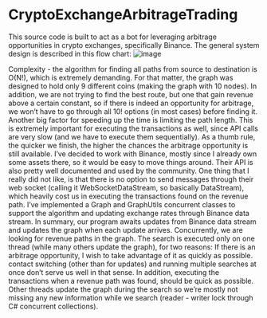 # CryptoExchangeArbitrageTrading

This source code is built to act as a bot for leveraging arbitrage opportunities in crypto exchanges, specifically Binance.
The general system design is described in this flow chart:
![image](https://user-images.githubusercontent.com/39993978/204098237-df2ae003-04e2-493b-882a-6cb6462baff8.png)

Complexity - the algorithm for finding all paths from source to destination is O(N!), which is extremely demanding. For that matter, the graph was designed to hold only 9 different coins (making the graph with 10 nodes). In addition, we are not trying to find the best route, but one that gain revenue above a certain constant, so if there is indeed an opportunity for arbitrage, we won’t have to go through all 10! options (in most cases) before finding it. Another big factor for speeding up the time is limiting the path length. This is extremely important for executing the transactions as well, since API calls are very slow (and we have to execute them sequentially). As a thumb rule, the quicker we finish, the higher the chances the arbitrage opportunity is still available.
I’ve decided to work with Binance, mostly since I already own some assets there, so it would be easy to move things around. Their API is also pretty well documented and used by the community. One thing that I really did not like, is that there is no option to send messages through their web socket (calling it WebSocketDataStream, so basically DataStream), which heavily cost us in executing the transactions found on the revenue path. I’ve implemented a Graph and GraphUtils concurrent classes to support the algorithm and updating exchange rates through Binance data stream.
In summary, our program awaits updates from Binance data stream and updates the graph when each update arrives. Concurrently, we are looking for revenue paths in the graph. The search is executed only on one thread (while many others update the graph), for two reasons:
If there is an arbitrage opportunity, I wish to take advantage of it as quickly as possible. contact switching (other than for updates) and running multiple searches at once don’t serve us well in that sense. In addition, executing the transactions when a revenue path was found, should be quick as possible.
Other threads update the graph during the search so we’re mostly not missing any new information while we search (reader - writer lock through C# concurrent collections).
